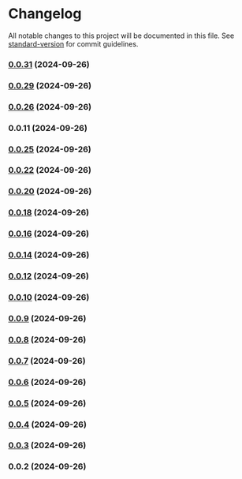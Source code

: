 # Changelog

All notable changes to this project will be documented in this file. See [standard-version](https://github.com/conventional-changelog/standard-version) for commit guidelines.

### [0.0.31](https://github.com/RubricLab/rubric/compare/v0.0.24...v0.0.31) (2024-09-26)

### [0.0.29](https://github.com/RubricLab/rubric/compare/v0.0.9...v0.0.29) (2024-09-26)

### [0.0.26](https://github.com/RubricLab/rubric/compare/v0.0.20...v0.0.26) (2024-09-26)

### 0.0.11 (2024-09-26)

### [0.0.25](https://github.com/RubricLab/rubric/compare/v0.0.9...v0.0.25) (2024-09-26)

### [0.0.22](https://github.com/RubricLab/rubric/compare/v0.0.9...v0.0.22) (2024-09-26)

### [0.0.20](https://github.com/RubricLab/rubric/compare/v0.0.9...v0.0.20) (2024-09-26)

### [0.0.18](https://github.com/RubricLab/rubric/compare/v0.0.9...v0.0.18) (2024-09-26)

### [0.0.16](https://github.com/RubricLab/rubric/compare/v0.0.9...v0.0.16) (2024-09-26)

### [0.0.14](https://github.com/RubricLab/rubric/compare/v0.0.9...v0.0.14) (2024-09-26)

### [0.0.12](https://github.com/RubricLab/rubric/compare/v0.0.9...v0.0.12) (2024-09-26)

### [0.0.10](https://github.com/RubricLab/rubric/compare/v0.0.9...v0.0.10) (2024-09-26)

### [0.0.9](https://github.com/RubricLab/rubric/compare/v0.0.8...v0.0.9) (2024-09-26)

### [0.0.8](https://github.com/RubricLab/rubric/compare/v0.0.7...v0.0.8) (2024-09-26)

### [0.0.7](https://github.com/RubricLab/rubric/compare/v0.0.6...v0.0.7) (2024-09-26)

### [0.0.6](https://github.com/RubricLab/rubric/compare/v0.0.5...v0.0.6) (2024-09-26)

### [0.0.5](https://github.com/RubricLab/rubric/compare/v0.0.4...v0.0.5) (2024-09-26)

### [0.0.4](https://github.com/RubricLab/rubric/compare/v0.0.3...v0.0.4) (2024-09-26)

### [0.0.3](https://github.com/RubricLab/rubric/compare/v0.0.2...v0.0.3) (2024-09-26)

### 0.0.2 (2024-09-26)
